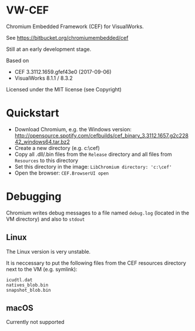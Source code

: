 # VW-CEF
Chromium Embedded Framework (CEF) for VisualWorks.

See 
https://bitbucket.org/chromiumembedded/cef

Still at an early development stage. 

Based on
- CEF 3.3112.1659.gfef43e0 (2017-09-06)
- VisualWorks 8.1.1 / 8.3.2

Licensed under the MIT license (see Copyright)

# Quickstart

- Download Chromium, e.g. the Windows version: http://opensource.spotify.com/cefbuilds/cef_binary_3.3112.1657.g2c22842_windows64.tar.bz2
- Create a new directory (e.g. c:\cef)
- Copy all .dll/.bin files from the `Release` directory and all files from `Resources` to this directory
- Set this directory in the image: `LibChromium directory: 'c:\cef'`
- Open the browser: `CEF.BrowserUI open`

# Debugging

Chromium writes debug messages to a file named `debug.log` (located in the VM directory) and also to `stdout`

## Linux
The Linux version is very unstable.

It is neccessary to put the following files from the CEF resources directory next to the VM (e.g. symlink):
```
icudtl.dat
natives_blob.bin
snapshot_blob.bin
```
## macOS
Currently not supported